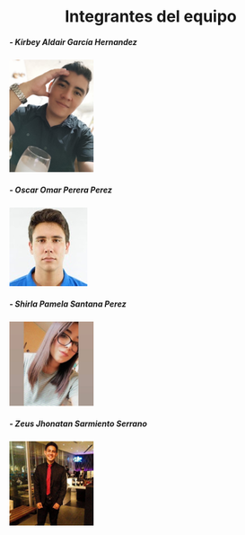 <h1 align="center">Integrantes del equipo</h1>

<h5>- Kirbey Aldair García Hernandez</h5>
<img style="max-width: 150px;" src="https://raw.githubusercontent.com/Kaher19/OAW2021/master/assets/KirbeyGarcia.jpeg">
<h5>- Oscar Omar Perera Perez</h5>
<img style="max-width: 150px;" src="https://raw.githubusercontent.com/Kaher19/OAW2021/master/assets/OscarPerera.jpeg">
<h5>- Shirla Pamela Santana Perez</h5>
<img style="max-width: 150px;" src="https://raw.githubusercontent.com/Kaher19/OAW2021/master/assets/ShirlaSantana.jpeg">
<h5>- Zeus Jhonatan Sarmiento Serrano</h5>
<img style="max-width: 150px;" src="https://raw.githubusercontent.com/Kaher19/OAW2021/master/assets/ZeusSarmiento.jpeg">